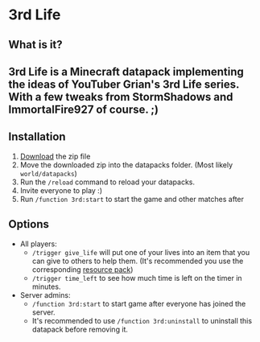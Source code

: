 # 3rd Life
## What is it?
3rd Life is a Minecraft datapack implementing the ideas of YouTuber Grian's 3rd Life series. With a few tweaks from StormShadows and ImmortalFire927 of course. ;)
---
## Installation
1. [Download](https://github.com/megabyte6/3rd-life/releases) the zip file
1. Move the downloaded zip into the datapacks folder. (Most likely `world/datapacks`)
1. Run the `/reload` command to reload your datapacks.
1. Invite everyone to play :)
1. Run `/function 3rd:start` to start the game and other matches after

## Options
- All players:
    - `/trigger give_life` will put one of your lives into an item that you can give to others to help them. (It's recommended you use the corresponding [resource pack](https://github.com/megabyte6/3rd-life-resource-pack))
    - `/trigger time_left` to see how much time is left on the timer in minutes.
- Server admins:
    - `/function 3rd:start` to start game after everyone has joined the server.
    - It's recommended to use `/function 3rd:uninstall` to uninstall this datapack before removing it.
